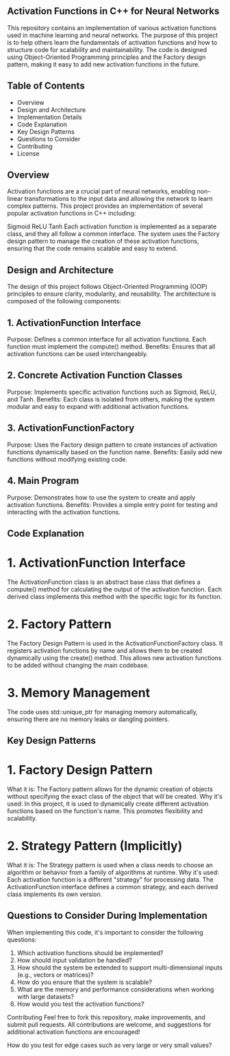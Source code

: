 ## Activation Functions in C++ for Neural Networks
This repository contains an implementation of various activation functions used in machine learning and neural networks. The purpose of this project is to help others learn the fundamentals of activation functions and how to structure code for scalability and maintainability. The code is designed using Object-Oriented Programming principles and the Factory design pattern, making it easy to add new activation functions in the future.

## Table of Contents
- Overview
- Design and Architecture
- Implementation Details
- Code Explanation
- Key Design Patterns
- Questions to Consider
- Contributing
- License
## Overview
Activation functions are a crucial part of neural networks, enabling non-linear transformations to the input data and allowing the network to learn complex patterns. This project provides an implementation of several popular activation functions in C++ including:

Sigmoid
ReLU
Tanh
Each activation function is implemented as a separate class, and they all follow a common interface. The system uses the Factory design pattern to manage the creation of these activation functions, ensuring that the code remains scalable and easy to extend.

## Design and Architecture
The design of this project follows Object-Oriented Programming (OOP) principles to ensure clarity, modularity, and reusability. The architecture is composed of the following components:

## 1. ActivationFunction Interface
Purpose: Defines a common interface for all activation functions. Each function must implement the compute() method.
Benefits: Ensures that all activation functions can be used interchangeably.
## 2. Concrete Activation Function Classes
Purpose: Implements specific activation functions such as Sigmoid, ReLU, and Tanh.
Benefits: Each class is isolated from others, making the system modular and easy to expand with additional activation functions.
## 3. ActivationFunctionFactory
Purpose: Uses the Factory design pattern to create instances of activation functions dynamically based on the function name.
Benefits: Easily add new functions without modifying existing code.
## 4. Main Program
Purpose: Demonstrates how to use the system to create and apply activation functions.
Benefits: Provides a simple entry point for testing and interacting with the activation functions.


## Code Explanation
# 1. ActivationFunction Interface
The ActivationFunction class is an abstract base class that defines a compute() method for calculating the output of the activation function. Each derived class implements this method with the specific logic for its function.

# 2. Factory Pattern
The Factory Design Pattern is used in the ActivationFunctionFactory class. It registers activation functions by name and allows them to be created dynamically using the create() method. This allows new activation functions to be added without changing the main codebase.

# 3. Memory Management
The code uses std::unique_ptr for managing memory automatically, ensuring there are no memory leaks or dangling pointers.

## Key Design Patterns
# 1. Factory Design Pattern
What it is: The Factory pattern allows for the dynamic creation of objects without specifying the exact class of the object that will be created.
Why it's used: In this project, it is used to dynamically create different activation functions based on the function's name. This promotes flexibility and scalability.
# 2. Strategy Pattern (Implicitly)
What it is: The Strategy pattern is used when a class needs to choose an algorithm or behavior from a family of algorithms at runtime.
Why it's used: Each activation function is a different "strategy" for processing data. The ActivationFunction interface defines a common strategy, and each derived class implements its own version.


## Questions to Consider During Implementation
When implementing this code, it's important to consider the following questions:

1. Which activation functions should be implemented?
2. How should input validation be handled?
3. How should the system be extended to support multi-dimensional inputs (e.g., vectors or matrices)?
4. How do you ensure that the system is scalable?
5. What are the memory and performance considerations when working with large datasets?
6. How would you test the activation functions?

Contributing
Feel free to fork this repository, make improvements, and submit pull requests. All contributions are welcome, and suggestions for additional activation functions are encouraged!

How do you test for edge cases such as very large or very small values?



